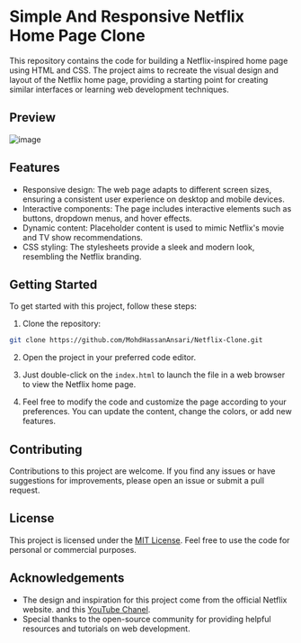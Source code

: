# Simple And Responsive Netflix Home Page Clone 

This repository contains the code for building a Netflix-inspired home page using HTML and CSS. The project aims to recreate the visual design and layout of the Netflix home page, providing a starting point for creating similar interfaces or learning web development techniques.

## Preview

![image]('https://github.com/MohdHassanAnsari/Netflix-Clone/blob/main/README-imgs/Screenshot%202023-09-06%20163154.png')

## Features

- Responsive design: The web page adapts to different screen sizes, ensuring a consistent user experience on desktop and mobile devices.
- Interactive components: The page includes interactive elements such as buttons, dropdown menus, and hover effects.
- Dynamic content: Placeholder content is used to mimic Netflix's movie and TV show recommendations.
- CSS styling: The stylesheets provide a sleek and modern look, resembling the Netflix branding.

## Getting Started

To get started with this project, follow these steps:

1. Clone the repository:

```bash
git clone https://github.com/MohdHassanAnsari/Netflix-Clone.git
```

2. Open the project in your preferred code editor.

3. Just double-click on the `index.html` to launch the file in a web browser to view the Netflix home page.

4. Feel free to modify the code and customize the page according to your preferences. You can update the content, change the colors, or add new features.

## Contributing

Contributions to this project are welcome. If you find any issues or have suggestions for improvements, please open an issue or submit a pull request.

## License

This project is licensed under the [MIT License](LICENSE). Feel free to use the code for personal or commercial purposes.

## Acknowledgements

- The design and inspiration for this project come from the official Netflix website. and this [YouTube Chanel](https://www.youtube.com/@GreatStackDev).
- Special thanks to the open-source community for providing helpful resources and tutorials on web development.


